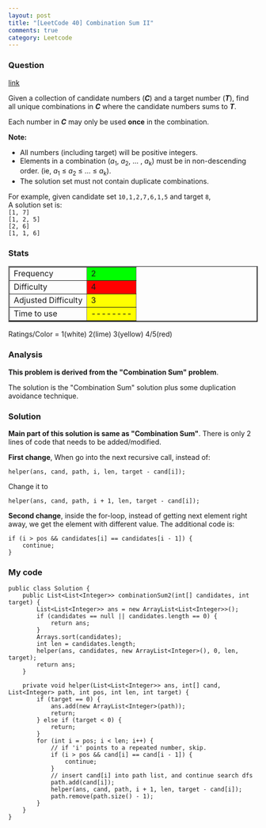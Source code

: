 ```yaml
---
layout: post
title: "[LeetCode 40] Combination Sum II"
comments: true
category: Leetcode
---
```


### Question

[link](http://oj.leetcode.com/problems/combination-sum-ii/)

<div class="question-content">
            <p></p><p>
Given a collection of candidate numbers (<b><i>C</i></b>) and a target number (<b><i>T</i></b>), find all unique combinations in <b><i>C</i></b> where the candidate numbers sums to <b><i>T</i></b>.
</p>

<p>Each number in <b><i>C</i></b> may only be used <b>once</b> in the combination.
</p>
<p><b>Note:</b><br>
</p><ul>
<li>All numbers (including target) will be positive integers.</li>
<li>Elements in a combination (<i>a</i><sub>1</sub>, <i>a</i><sub>2</sub>, … , <i>a</i><sub>k</sub>) must be in non-descending order. (ie, <i>a</i><sub>1</sub> ≤ <i>a</i><sub>2</sub> ≤ … ≤ <i>a</i><sub>k</sub>).</li>
<li>The solution set must not contain duplicate combinations.</li>
</ul>
<p></p>

<p>
For example, given candidate set <code>10,1,2,7,6,1,5</code> and target <code>8</code>, <br>
A solution set is: <br>
<code>[1, 7]</code> <br>
<code>[1, 2, 5]</code> <br>
<code>[2, 6]</code> <br>
<code>[1, 1, 6]</code> <br>
</p><p></p>
          </div>

### Stats

<table border="2">
	<tr>
		<td>Frequency</td>
		<td bgcolor="lime">2</td>
	</tr>
	<tr>
		<td>Difficulty</td>
		<td bgcolor="red">4</td>
	</tr>
	<tr>
		<td>Adjusted Difficulty</td>
		<td bgcolor="yellow">3</td>
	</tr>
	<tr>
		<td>Time to use</td>
		<td bgcolor="yellow">--------</td>
	</tr>
</table>

Ratings/Color = 1(white) 2(lime) 3(yellow) 4/5(red)

### Analysis

**This problem is derived from the "Combination Sum" problem**.

The solution is the "Combination Sum" solution plus some duplication avoidance technique.

### Solution

**Main part of this solution is same as "Combination Sum"**. There is only 2 lines of code that needs to be added/modified.

**First change**, When go into the next recursive call, instead of:

    helper(ans, cand, path, i, len, target - cand[i]);

Change it to

    helper(ans, cand, path, i + 1, len, target - cand[i]);

**Second change**, inside the for-loop, instead of getting next element right away, we get the element with different value. The additional code is:

    if (i > pos && candidates[i] == candidates[i - 1]) {
        continue;
    }

### My code

    public class Solution {
        public List<List<Integer>> combinationSum2(int[] candidates, int target) {
            List<List<Integer>> ans = new ArrayList<List<Integer>>();
            if (candidates == null || candidates.length == 0) {
                return ans;
            }
            Arrays.sort(candidates);
            int len = candidates.length;
            helper(ans, candidates, new ArrayList<Integer>(), 0, len, target);
            return ans;
        }

        private void helper(List<List<Integer>> ans, int[] cand, List<Integer> path, int pos, int len, int target) {
            if (target == 0) {
                ans.add(new ArrayList<Integer>(path));
                return;
            } else if (target < 0) {
                return;
            }
            for (int i = pos; i < len; i++) {
                // if 'i' points to a repeated number, skip.
                if (i > pos && cand[i] == cand[i - 1]) {
                    continue;
                }
                // insert cand[i] into path list, and continue search dfs
                path.add(cand[i]);
                helper(ans, cand, path, i + 1, len, target - cand[i]);
                path.remove(path.size() - 1);
            }
        }
    }
